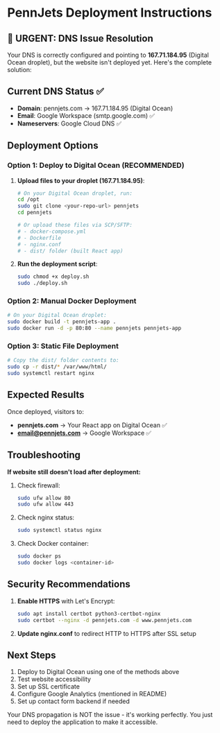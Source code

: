# PennJets Deployment Instructions

## 🚨 URGENT: DNS Issue Resolution

Your DNS is correctly configured and pointing to **167.71.184.95** (Digital Ocean droplet), but the website isn't deployed yet. Here's the complete solution:

## Current DNS Status ✅
- **Domain**: pennjets.com → 167.71.184.95 (Digital Ocean)
- **Email**: Google Workspace (smtp.google.com) ✅
- **Nameservers**: Google Cloud DNS ✅

## Deployment Options

### Option 1: Deploy to Digital Ocean (RECOMMENDED)

1. **Upload files to your droplet (167.71.184.95)**:
   ```bash
   # On your Digital Ocean droplet, run:
   cd /opt
   sudo git clone <your-repo-url> pennjets
   cd pennjets
   
   # Or upload these files via SCP/SFTP:
   # - docker-compose.yml
   # - Dockerfile  
   # - nginx.conf
   # - dist/ folder (built React app)
   ```

2. **Run the deployment script**:
   ```bash
   sudo chmod +x deploy.sh
   sudo ./deploy.sh
   ```

### Option 2: Manual Docker Deployment

```bash
# On your Digital Ocean droplet:
sudo docker build -t pennjets-app .
sudo docker run -d -p 80:80 --name pennjets pennjets-app
```

### Option 3: Static File Deployment

```bash
# Copy the dist/ folder contents to:
sudo cp -r dist/* /var/www/html/
sudo systemctl restart nginx
```

## Expected Results

Once deployed, visitors to:
- **pennjets.com** → Your React app on Digital Ocean ✅
- **email@pennjets.com** → Google Workspace ✅

## Troubleshooting

**If website still doesn't load after deployment:**

1. Check firewall:
   ```bash
   sudo ufw allow 80
   sudo ufw allow 443
   ```

2. Check nginx status:
   ```bash
   sudo systemctl status nginx
   ```

3. Check Docker container:
   ```bash
   sudo docker ps
   sudo docker logs <container-id>
   ```

## Security Recommendations

1. **Enable HTTPS** with Let's Encrypt:
   ```bash
   sudo apt install certbot python3-certbot-nginx
   sudo certbot --nginx -d pennjets.com -d www.pennjets.com
   ```

2. **Update nginx.conf** to redirect HTTP to HTTPS after SSL setup

## Next Steps

1. Deploy to Digital Ocean using one of the methods above
2. Test website accessibility 
3. Set up SSL certificate
4. Configure Google Analytics (mentioned in README)
5. Set up contact form backend if needed

Your DNS propagation is NOT the issue - it's working perfectly. You just need to deploy the application to make it accessible.